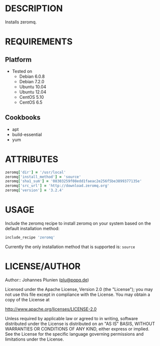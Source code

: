 # DESCRIPTION

Installs zeromq.

# REQUIREMENTS

## Platform

* Tested on
  * Debian 6.0.8
  * Debian 7.2.0
  * Ubuntu 10.04
  * Ubuntu 12.04
  * CentOS 5.10
  * CentOS 6.5

## Cookbooks

* apt
* build-essential
* yum

# ATTRIBUTES

```ruby
zeromq['dir'] = '/usr/local'
zeromq['install_method'] = 'source'
zeromq['sha1_sum'] = '08303259f08edd1faeac2e256f5be3899377135e'
zeromq['src_url'] = 'http://download.zeromq.org'
zeromq['version'] = '3.2.4'
```

# USAGE

Include the zeromq recipe to install zeromq on your system based on the default installation method:

```ruby
include_recipe 'zeromq'
```

Currently the only installation method that is supported is: `source`

# LICENSE/AUTHOR

Author:: Johannes Plunien (plu@pqpq.de)

Licensed under the Apache License, Version 2.0 (the "License");
you may not use this file except in compliance with the License.
You may obtain a copy of the License at

http://www.apache.org/licenses/LICENSE-2.0

Unless required by applicable law or agreed to in writing, software
distributed under the License is distributed on an "AS IS" BASIS,
WITHOUT WARRANTIES OR CONDITIONS OF ANY KIND, either express or implied.
See the License for the specific language governing permissions and
limitations under the License.
